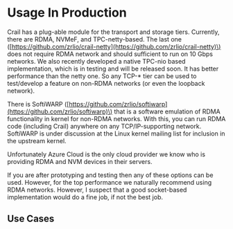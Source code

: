 # Usage In Production

Crail has a plug-able module for the transport and storage tiers. Currently, there are RDMA, NVMeF, and TPC-netty-based. The last one \([https://github.com/zrlio/crail-netty](https://github.com/zrlio/crail-netty)\) does not require RDMA network and should sufficient to run on 10 Gbps networks. We also recently developed a native TPC-nio based implementation, which is in testing and will be released soon. It has better performance than the netty one. So any TCP-\* tier can be used to test/develop a feature on non-RDMA networks \(or even the loopback network\).

There is SoftiWARP \([https://github.com/zrlio/softiwarp](https://github.com/zrlio/softiwarp)\) that is a software emulation of RDMA functionality in kernel for non-RDMA networks. With this, you can run RDMA code \(including Crail\) anywhere on any TCP/IP-supporting network. SoftiWARP is under discussion at the Linux kernel mailing list for inclusion in the upstream kernel.

Unfortunately Azure Cloud is the only cloud provider we know who is providing RDMA and NVM devices in their servers.

If you are after prototyping and testing then any of these options can be used. However, for the top performance we naturally recommend using RDMA networks. However, I suspect that a good socket-based implementation would do a fine job, if not the best job.

## Use Cases



